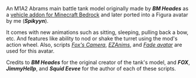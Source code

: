 An M1A2 Abrams main battle tank model originally made by ***BM Heades*** as a [vehicle addon for Minecraft Bedrock](https://mcpedl.com/m1a2-abrams-tank-addon/) and later ported into a Figura avatar by me (***Spikyyn***).

It comes with new animations such as sitting, sleeping, pulling back a bow, etc. And features like ability to nod or shake the turret using the mod's action wheel. Also, scripts [*Fox's Camera*](https://ptb.discord.com/channels/1129805506354085959/1368284918798483496), [*EZAnims*](https://ptb.discord.com/channels/1129805506354085959/1143024882041503844), and [*Fade avatar*](https://ptb.discord.com/channels/1129805506354085959/1143024882041503844) are used for this avatar.

Credits to ***BM Heades*** for the original creator of the tank's model, and ***FOX***, ***JimmyHellp***, and ***Squid Eevee*** for the author of each of these scripts.

